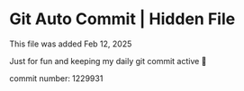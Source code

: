# Git Auto Commit | Hidden File

This file was added Feb 12, 2025

Just for fun and keeping my daily git commit active 🤪

commit number: 1229931
